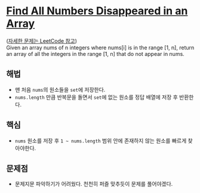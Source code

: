 # [Find All Numbers Disappeared in an Array](https://github.com/malvr00/Java-algorithm/blob/master/leetcode/step11/src/Main.java)

([자세한 문제는 LeetCode 참고](https://leetcode.com/problems/find-all-numbers-disappeared-in-an-array/description/)) <br/>
Given an array nums of n integers where nums[i] is in the range [1, n], return an array of all the integers in the range [1, n] that do not appear in nums.

## 해법
* 맨 처음 `nums`의 원소들을 `set`에 저장한다.
* `nums.length` 만큼 반복문을 돌면서 `set`에 없는 원소를 정답 배열에 저장 후 반환한다.

## 핵심
* `nums` 원소를 저장 후 `1 ~ nums.length` 범위 안에 존재하지 않는 원소를 빠르게 찾아야한다.

## 문제점
* 문제지문 파악하기가 어려웠다. 천천히 퍼즐 맞추듯이 문제를 풀어야겠다.